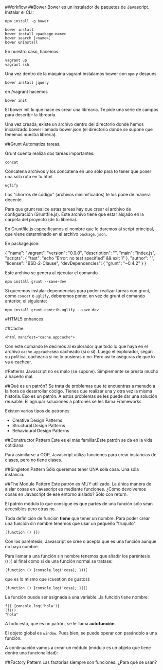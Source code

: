 #Workflow
##Bower
Bower es un instalador de paquetes de Javascript.
Instalar el CLI:

	npm install -g bower

	bower install
	bower install <package-name>
	bower search [<name>]
	bower uninstall

En nuestro caso, hacemos 

	vagrant up
	vagrant ssh
Una vez dentro de la máquina vagrant instalamos bower con `npm` y después 

	bower install jquery

en /vagrant hacemos

	bower init

El bower init lo que hace es crear una librearía. Te pide una serie de campos para describir la librearía.

Una vez creada, existe un archivo dentro del directorio donde hemos inicializado bower llamado bower.json (el directorio donde se supone que tenemos nuestra librería).

##Grunt
Automatiza tareas.

Grunt cuenta realiza dos tareas importantes:

	concat
Concatena archivos y los concatena en uno sólo para to tener que poner una sola ruta en tu html.

	uglify

Los "chorros de código" (archivos minimificados) te los pone de manera decente.

Para que grunt realice estas tareas hay que crear el archivo de configuración (Gruntfile.js). Este archivo tiene que estar alojado en la carpeta del proyecto (de tu librería).

En Gruntfile.js especificamos el nombre que le daremos al script principal, que viene determinado en el archivo `package.json`.

En package.json:

{
  "name": "vagrant",
  "version": "0.0.0",
  "description": "",
  "main": "index.js",
  "scripts": {
    "test": "echo \"Error: no test specified\" && exit 1"
  },
  "author": "",
  "license": "BSD-2-Clause",
  "devDependencies": {
    "grunt": "~0.4.2"
  }
}

Este archivo se genera al ejecutar el comando

	npm install grunt --save-dev

Si queremos instalar dependencias para poder realizar tareas con grunt, como `concat` o `uglify`, deberemos poner, en vez de grunt el comando anterior, el siguiente:

	npm install grunt-contrib-uglify --save-dev

#HTML5 enhances

##Cache

	<html manifest="cache.appcache">

Con este comando le decimos al explorador que todo lo que haya en el archivo `cache.appcache`sea cacheado (si o si). Luego el explorador, según su política, cachearía si no lo pusieras o no. Pero así te aseguras de que lo va a cachear.

#Patterns
Javascript no es malo (se supone). Simplemente se presta mucho a hacerlo mal.

##Qué es un patrón?
Se trata de problemas que te encuentras a menudo a la hora de desarrollar código. Tienes que realizar una y otra vez la misma historia. Eso es un patrón. A estos problemas se les puede dar una solución reusable. El agrupar soluciones a patrones se les llama Frameworks.

Existen varios tipos de patrones:

* Creative Design Patterns
* Structural Design Patterns
* Behavioural Design Patterns

##Constructor Pattern
Este es el más familiar.Este patrón se da en la vida cotidiana.

Para asimilarse a OOP, Javascript utiliza  funciones para crear instancias de clases, pero no tiene clases.

##Singleton Pattern
Sólo queremos tener UNA sola cosa. Una sóla instancia.

##The Module Pattern
Este patrón es MUY utilizado. La única manera de aislar cosas en Javascript es mediante funciones. ¿Cómo devolvemos cosas en Javascript de ese entorno aislado? Sólo con return.

El patrón módulo lo que consigue es que partes de una función sólo sean accesibles pero otras no.

Toda definición de función **tiene** que tener un nombre. Para poder crear una función sin nombre tenemos que usar un pequeño "truquito".

	(function () {})

Con los paréntesis, Javascript se cree o acepta que es una función aunque no haya nombre. 

Para llamar a una función sin nombre tenemos que añadir los paréntesis (`()`) al final como si de una función normal se tratase:

	(function () {console.log('cosa); })()

que es lo mismo que (cuestión de gustos):

	(function () {console.log('cosa); }())

La función puede ser asignada a una variable…la función tiene nombre:

	f() {console.log('hola')}
	(f)()
	"hola"
A todo esto, que es un patrón, se le llama **autofunción**.

El objeto global es `window`. Pues bien, se puede operar con pasándolo a una función.

A continuación vamos a crear un módulo (módulo es un objeto que tiene dentro una funcionalidad):

##Factory Pattern
Las factorías siempre son funciones. ¿Para qué se usan?



